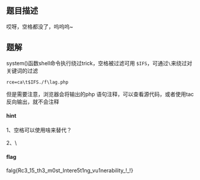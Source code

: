 ## 题目描述

哎呀，空格都没了，呜呜呜~

## 题解

system()函数shell命令执行绕过trick，空格被过滤可用	`$IFS`，可通过`\`来绕过对关键词的过滤

`rce=ca\t$IFS./f\lag.php`

但是需要注意，浏览器会将输出的php 语句注释，可以查看源代码，或者使用tac反向输出，就不会注释

#### hint

1、空格可以使用啥来替代？

2、\

#### flag

falg{Rc3_15_th3_m0st_Intere5t1ng_vu1nerability_!_!}




